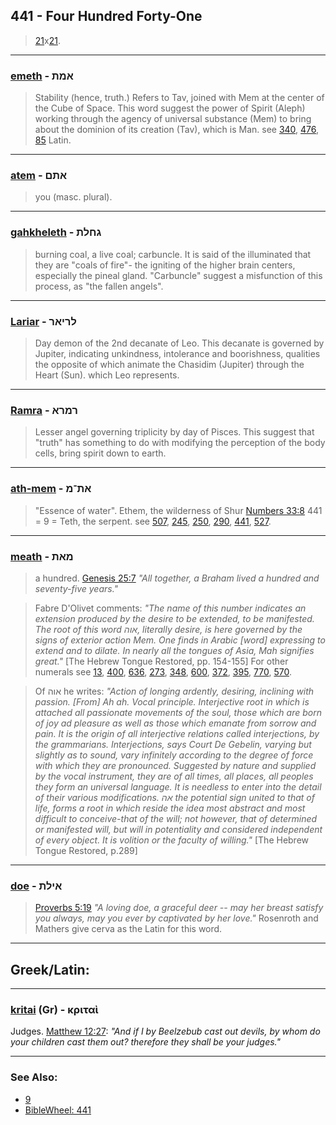 ## 441 - Four Hundred Forty-One
> [21](21)x[21](21).

---

### [emeth](/keys/AMTh) - אמת
> Stability (hence, truth.) Refers to Tav, joined with Mem at the center of the Cube of Space. This word suggest the power of Spirit (Aleph) working through the agency of universal substance (Mem) to bring about the dominion of its creation (Tav), which is Man. see [340](340), [476](476), [85](85) Latin.

---

### [atem](/keys/AThM) - אתם
> you (masc. plural).

---

### [gahkheleth](/keys/GChLTh) - גחלת
> burning coal, a live coal; carbuncle. It is said of the illuminated that they are "coals of fire"- the igniting of the higher brain centers, especially the pineal gland. "Carbuncle" suggest a misfunction of this process, as "the fallen angels".

---

### [Lariar](/keys/LRIAR) - לריאר
> Day demon of the 2nd decanate of Leo. This decanate is governed by Jupiter, indicating unkindness, intolerance and boorishness, qualities the opposite of which animate the Chasidim (Jupiter) through the Heart (Sun). which Leo represents.

---

### [Ramra](/keys/RMRA) - רמרא
> Lesser angel governing triplicity by day of Pisces. This suggest that "truth" has something to do with modifying the perception of the body cells, bring spirit down to earth.

---

### [ath-mem](/keys/ATh-M) - את־מ
> "Essence of water". Ethem, the wilderness of Shur [Numbers 33:8](http://biblehub.com/numbers/33-8.htm) 441 = 9 = Teth, the serpent. see [507](507), [245](245), [250](250), [290](290), [441](441), [527](527).

---

### [meath](/keys/MATh) - מאת
> a hundred. [Genesis 25:7](http://biblehub.com/genesis/25-7.htm) *"All together, a Braham lived a hundred and seventy-five years."*

> Fabre D'Olivet comments: *"The name of this number indicates an extension produced by the desire to be extended, to be manifested. The root of this word אוה, literally desire, is here governed by the signs of exterior action Mem. One finds in Arabic [word] expressing to extend and to dilate. In nearly all the tongues of Asia, Mah signifies great."* [The Hebrew Tongue Restored, pp. 154-155] For other numerals see [13](13), [400](400), [636](636), [273](273), [348](348), [600](600), [372](372), [395](395), [770](770), [570](570).

> Of אוה he writes: *"Action of longing ardently, desiring, inclining with passion. [From] Ah ah. Vocal principle. Interjective root in which is attached all passionate movements of the soul, those which are born of joy ad pleasure as well as those which emanate from sorrow and pain. It is the origin of all interjective relations called interjections, by the grammarians. Interjections, says Court De Gebelin, varying but slightly as to sound, vary infinitely according to the degree of force with which they are pronounced. Suggested by nature and supplied by the vocal instrument, they are of all times, all places, all peoples they form an universal language. It is needless to enter into the detail of their various modifications. אה the potential sign united to that of life, forms a root in which reside the idea most abstract and most difficult to conceive-that of the will; not however, that of determined or manifested will, but will in potentiality and considered independent of every object. It is volition or the faculty of willing."* [The Hebrew Tongue Restored, p.289]

---

### [doe](/keys/AILTh) - אילת
> [Proverbs 5:19](http://biblehub.com/proverbs/5-19.htm) *"A loving doe, a graceful deer -- may her breast satisfy you always, may you ever by captivated by her love."* Rosenroth and Mathers give cerva as the Latin for this word.

---

## Greek/Latin:

---

### [kritai](/greek?word=kritai) (Gr) - κριταὶ
Judges. [Matthew 12:27](https://biblehub.com/matthew/12-27.htm): *"And if I by Beelzebub cast out devils, by whom do your children cast them out? therefore they shall be your judges."*

---

### See Also:

- [9](9)
- [BibleWheel: 441](https://www.biblewheel.com/GR/GR_Database.php?SearchBy_Gematria=441)
